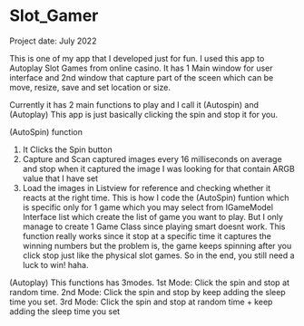# Slot_Gamer

Project date: July 2022

This is one of my app that I developed just for fun. I used this app to Autoplay Slot Games from online casino.
It has 1 Main window for user interface and 2nd window that capture part of the sceen which can be move, resize, save and set location or size. 

Currently it has 2 main functions to play and I call it (Autospin) and (Autoplay)
This app is just basically clicking the spin and stop it for you.

(AutoSpin) function
1. It Clicks the Spin button 
2. Capture and Scan captured images every 16 milliseconds on average and stop when it captured the image I was looking for that contain ARGB value that I have set
3. Load the images in Listview for reference and checking whether it reacts at the right time.
This is how I code the (AutoSpin) funtion which is specific only for 1 game which you may select from IGameModel Interface list which create the list of game you want to play. But I only manage to create 1 Game Class since playing smart doesnt work.
This function really works since it stop at a specific time it captures the winning numbers but the problem is, the game keeps spinning after you click stop just like the physical slot games. So in the end, you still need a luck to win! haha.

(Autoplay) This functions has 3modes.
  1st Mode: Click the spin and stop at random time.
  2nd Mode: Click the spin and stop by keep adding the sleep time you set.
  3rd Mode: Click the spin and stop at random time + keep adding the sleep time you set
  




